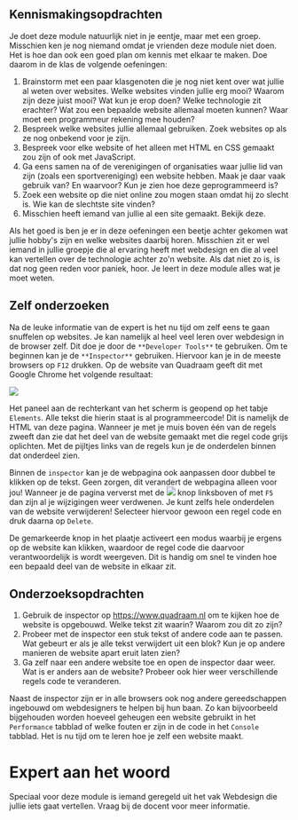 ## Kennismakingsopdrachten

Je doet deze module natuurlijk niet in je eentje, maar met een groep. Misschien ken je nog niemand omdat je vrienden deze module niet doen. Het is hoe dan ook een goed plan om kennis met elkaar te maken. Doe daarom in de klas de volgende oefeningen:

1.  Brainstorm met een paar klasgenoten die je nog niet kent over wat jullie al weten over websites. Welke websites vinden jullie erg mooi? Waarom zijn deze juist mooi? Wat kun je erop doen? Welke technologie zit erachter? Wat zou een bepaalde website allemaal moeten kunnen? Waar moet een programmeur rekening mee houden?
2.  Bespreek welke websites jullie allemaal gebruiken. Zoek websites op als ze nog onbekend voor je zijn.
3.  Bespreek voor elke website of het alleen met HTML en CSS gemaakt zou zijn of ook met JavaScript.
4.  Ga eens samen na of de verenigingen of organisaties waar jullie lid van zijn (zoals een sportvereniging) een website hebben. Maak je daar vaak gebruik van? En waarvoor? Kun je zien hoe deze geprogrammeerd is?
5.  Zoek een website op die niet online zou mogen staan omdat hij zo slecht is. Wie kan de slechtste site vinden?
6.  Misschien heeft iemand van jullie al een site gemaakt. Bekijk deze.

Als het goed is ben je er in deze oefeningen een beetje achter gekomen wat jullie hobby's zijn en welke websites daarbij horen. Misschien zit er wel iemand in jullie groepje die al ervaring heeft met webdesign en die al veel kan vertellen over de technologie achter zo'n website. Als dat niet zo is, is dat nog geen reden voor paniek, hoor. Je leert in deze module alles wat je moet weten.

## Zelf onderzoeken

Na de leuke informatie van de expert is het nu tijd om zelf eens te gaan snuffelen op websites. Je kan namelijk al heel veel leren over webdesign in de browser zelf. Dit doe je door de `**Developer Tools**` te gebruiken. Om te beginnen kan je de `**Inspector**` gebruiken. Hiervoor kan je in de meeste browsers op `F12` drukken. Op de website van Quadraam geeft dit met Google Chrome het volgende resultaat:

![](./image2.png)

Het paneel aan de rechterkant van het scherm is geopend op het tabje `Elements`. Alle tekst die hierin staat is al programmeercode! Dit is namelijk de HTML van deze pagina. Wanneer je met je muis boven één van de regels zweeft dan zie dat het deel van de website gemaakt met die regel code grijs oplichten. Met de pijltjes links van de regels kun je de onderdelen binnen dat onderdeel zien.

Binnen de `inspector` kan je de webpagina ook aanpassen door dubbel te klikken op de tekst. Geen zorgen, dit verandert de webpagina alleen voor jou! Wanneer je de pagina ververst met de ![](./image3.png) knop linksboven of met `F5` dan zijn al je wijzigingen weer verdwenen. Je kunt zelfs hele onderdelen van de website verwijderen! Selecteer hiervoor gewoon een regel code en druk daarna op `Delete`.

De gemarkeerde knop in het plaatje activeert een modus waarbij je ergens op de website kan klikken, waardoor de regel code die daarvoor verantwoordelijk is wordt weergeven. Dit is handig om snel te vinden hoe een bepaald deel van de website in elkaar zit.

## Onderzoeksopdrachten

1.  Gebruik de inspector op <https://www.quadraam.nl> om te kijken hoe de website is opgebouwd. Welke tekst zit waarin? Waarom zou dit zo zijn?
2.  Probeer met de inspector een stuk tekst of andere code aan te passen. Wat gebeurt er als je alle tekst verwijdert uit een blok? Kun je op andere manieren de website apart eruit laten zien?
3.  Ga zelf naar een andere website toe en open de inspector daar weer. Wat is er anders aan de website? Probeer ook hier weer verschillende regels code te veranderen.

Naast de inspector zijn er in alle browsers ook nog andere gereedschappen ingebouwd om webdesigners te helpen bij hun baan. Zo kan bijvoorbeeld bijgehouden worden hoeveel geheugen een website gebruikt in het `Performance` tabblad of welke fouten er zijn in de code in het `Console` tabblad. Het is nu tijd om te leren hoe je zelf een website maakt.

# Expert aan het woord

Speciaal voor deze module is iemand geregeld uit het vak Webdesign die jullie iets gaat vertellen. Vraag bij de docent voor meer informatie.
